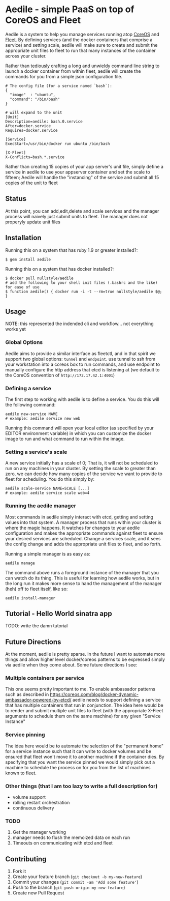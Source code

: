 # Aedile - simple PaaS on top of CoreOS and Fleet

Aedile is a system to help you manage services running atop [CoreOS](https://coreos.com/) and [Fleet](https://github.com/coreos/fleet).  By defining services (and the docker containers that comprise a service) and setting scale, aedile will make sure to create and submit the appropriate unit files to fleet to run that many instances of the container across your cluster.

Rather than tediously crafting a long and unwieldy command line string to launch a docker container from within fleet, aedile will create the commands for you from a simple json configuration file.

```
# The config file (for a service named `bash`):
{
  "image"  : "ubuntu",
  "command": "/bin/bash"
}

# will expand to the unit
[Unit]
Description=aedile: bash.0.service
After=docker.service
Requires=docker.service

[Service]
ExecStart=/usr/bin/docker run ubuntu /bin/bash

[X-Fleet]
X-Conflicts=bash.*.service
```

Rather than creating 15 copies of your app server's unit file, simply define a service in aedile to use your appserver container and set the scale to fifteen; Aedile will handle the "instancing" of the service and submit all 15 copies of the unit to fleet

## Status

At this point, you can add,edit,delete and scale services and the manager process will naively just submit units to fleet.  The manager does not properyly update unit files

## Installation

Running this on a system that has ruby 1.9 or greater installed?:

    $ gem install aedile

Running this on a system that has docker installed?:

    $ docker pull nullstyle/aedile
    # add the following to your shell init files (.bashrc and the like) for ease of use
    $ function aedile() { docker run -i -t --rm=true nullstyle/aedile $@; }

## Usage

NOTE: this represented the indended cli and workflow... not everything works yet

### Global Options

Aedile aims to provide a similar interface as fleetctl, and in that spirit we support two global options: `tunnel` and `endpoint`.
use tunnel to ssh from your workstation into a coreos box to run commands, and use endpoint to manually configure the http address that etcd is listening at (we default to the CoreOS convention of `http://172.17.42.1:4001`)

### Defining a service

The first step to working with aedile is to define a service.  You do this will the following command:


    aedile new-service NAME
    # example: aedile service new web


Running this command will open your local editor (as specified by your EDITOR environment variable) in which you can customize the docker image to run and what command to run within the image.

### Setting a service's scale

A new service initially has a scale of 0; That is, it will not be scheduled to run on any machines in your cluster.  By setting the scale to greater than zero, we can decide how many copies of the service we want to provide to fleet for scheduling.  You do this simply by:


    aedile scale-service NAME=SCALE [...]
    # example: aedile service scale web=4


### Running the aedile manager

Most commands in aedile simply interact with etcd, getting and setting values into that system.  A manager process that runs within your cluster is where the magic happens.  It watches for changes to your aedile configuration and makes the appropriate commands against fleet to ensure your desired services are scheduled.  Change a services scale, and it sees the config change and adds the appropriate unit files to fleet, and so forth.

Running a simple manager is as easy as:

    aedile manage

The command above runs a foreground instance of the manager that you can watch do its thing.  This is useful for learning how aedile works, but in the long run it makes more sense to hand the management of the manager (heh) off to fleet itself, like so:

    aedile install-manager



## Tutorial - Hello World sinatra app

TODO: write the damn tutorial

## Future Directions

At the moment, aedile is pretty sparse.  In the future I want to automate more things 
and allow higher level docker/coreos patterns to be expressed simply via aedile when they come 
about.  Some future directions I see:

### Multiple containers per service

This one seems pretty important to me.  To enable ambassador patterns such as described in https://coreos.com/blog/docker-dynamic-ambassador-powered-by-etcd/ aedile needs to support defining a service that has multiple containers that run in conjunction.  The idea here would be to render and submit multiple unit files to fleet (with the appropriate X-Fleet arguments to schedule them on the same machine) for any given "Service Instance"

### Service pinning

The idea here would be to automate the selection of the "permanent home" for a service instance such that it can write to docker volumes and be ensured that fleet won't move it to another machine if the container dies.  By specifying that you want the service pinned we would simply pick out a machine to schedule the process on for you from the list of machines known to fleet.

### Other things (that I am too lazy to write a full description for)

- volume support
- rolling restart orchestration
- continuous delivery


### TODO

1.  Get the manager working
1.  manager needs to flush the memoized data on each run
1.  Timeouts on communicating with etcd and fleet

## Contributing

1. Fork it
2. Create your feature branch (`git checkout -b my-new-feature`)
3. Commit your changes (`git commit -am 'Add some feature'`)
4. Push to the branch (`git push origin my-new-feature`)
5. Create new Pull Request
